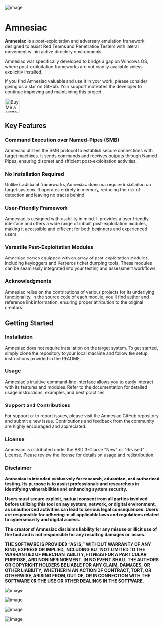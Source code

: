 ![image](https://github.com/Leo4j/Amnesiac/assets/61951374/cc3d29ea-3d6e-48cb-917c-029475794d39)

# Amnesiac

**Amnesiac** is a post-exploitation and adversary emulation framework designed to assist Red Teams and Penetration Testers with lateral movement within active directory environments.

Amnesiac was specifically developed to bridge a gap on Windows OS, where post-exploitation frameworks are not readily available unless explicitly installed.

If you find Amnesiac valuable and use it in your work, please consider giving us a star on GitHub. Your support motivates the developer to continue improving and maintaining this project.

<a href='https://ko-fi.com/leo4j' onclick="window.open('https://ko-fi.com/leo4j', '_blank'); return false;"><img height='35' style='border:0px;height:46px;' src='https://az743702.vo.msecnd.net/cdn/kofi3.png?v=0' border='0' alt='Buy Me a Coffee at ko-fi.com' /></a>

## Key Features

### Command Execution over Named-Pipes (SMB)

Amnesiac utilizes the SMB protocol to establish secure connections with target machines. It sends commands and receives outputs through Named Pipes, ensuring discreet and efficient post-exploitation activities.

### No Installation Required

Unlike traditional frameworks, Amnesiac does not require installation on target systems. It operates entirely in memory, reducing the risk of detection and leaving no traces behind.

### User-Friendly Framework

Amnesiac is designed with usability in mind. It provides a user-friendly interface and offers a wide range of inbuilt post-exploitation modules, making it accessible and efficient for both beginners and experienced users.

### Versatile Post-Exploitation Modules

Amnesiac comes equipped with an array of post-exploitation modules, including keyloggers and Kerberos ticket dumping tools. These modules can be seamlessly integrated into your testing and assessment workflows.

### Acknowledgments

Amnesiac relies on the contributions of various projects for its underlying functionality. In the source code of each module, you'll find author and reference link information, ensuring proper attribution to the original creators.

## Getting Started

### Installation

Amnesiac does not require installation on the target system. To get started, simply clone the repository to your local machine and follow the setup instructions provided in the README.

### Usage

Amnesiac's intuitive command-line interface allows you to easily interact with its features and modules. Refer to the documentation for detailed usage instructions, examples, and best practices.

### Support and Contributions

For support or to report issues, please visit the Amnesiac GitHub repository and submit a new issue. Contributions and feedback from the community are highly encouraged and appreciated.

### License

Amnesiac is distributed under the BSD 3-Clause "New" or "Revised" License. Please review the license for details on usage and redistribution.

### Disclaimer

**Amnesiac is intended exclusively for research, education, and authorized testing. Its purpose is to assist professionals and researchers in identifying vulnerabilities and enhancing system security.**

**Users must secure explicit, mutual consent from all parties involved before utilizing this tool on any system, network, or digital environment, as unauthorized activities can lead to serious legal consequences. Users are responsible for adhering to all applicable laws and regulations related to cybersecurity and digital access.**

**The creator of Amnesiac disclaims liability for any misuse or illicit use of the tool and is not responsible for any resulting damages or losses.**

**THE SOFTWARE IS PROVIDED “AS IS,” WITHOUT WARRANTY OF ANY KIND, EXPRESS OR IMPLIED, INCLUDING BUT NOT LIMITED TO THE WARRANTIES OF MERCHANTABILITY, FITNESS FOR A PARTICULAR PURPOSE, AND NONINFRINGEMENT. IN NO EVENT SHALL THE AUTHORS OR COPYRIGHT HOLDERS BE LIABLE FOR ANY CLAIM, DAMAGES, OR OTHER LIABILITY, WHETHER IN AN ACTION OF CONTRACT, TORT, OR OTHERWISE, ARISING FROM, OUT OF, OR IN CONNECTION WITH THE SOFTWARE OR THE USE OR OTHER DEALINGS IN THE SOFTWARE.**

![image](https://github.com/Leo4j/Amnesiac/assets/61951374/3bea0d42-2c97-43f0-9a92-c8255afaab60)

![image](https://github.com/Leo4j/Amnesiac/assets/61951374/26184c70-d7cb-454e-9bdf-4dd95de9b9e8)

![image](https://github.com/Leo4j/Amnesiac/assets/61951374/678ce24e-70c4-47b1-b595-ca0835ba35d9)

![image](https://github.com/Leo4j/Amnesiac/assets/61951374/ce5e79c8-8253-4e5a-b193-9a31e0ffaebc)
